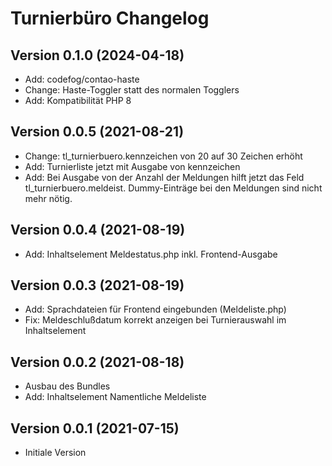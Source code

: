 # Turnierbüro Changelog

## Version 0.1.0 (2024-04-18)

* Add: codefog/contao-haste
* Change: Haste-Toggler statt des normalen Togglers
* Add: Kompatibilität PHP 8

## Version 0.0.5 (2021-08-21)

* Change: tl_turnierbuero.kennzeichen von 20 auf 30 Zeichen erhöht
* Add: Turnierliste jetzt mit Ausgabe von kennzeichen
* Add: Bei Ausgabe von der Anzahl der Meldungen hilft jetzt das Feld tl_turnierbuero.meldeist. Dummy-Einträge bei den Meldungen sind nicht mehr nötig.

## Version 0.0.4 (2021-08-19)

* Add: Inhaltselement Meldestatus.php inkl. Frontend-Ausgabe

## Version 0.0.3 (2021-08-19)

* Add: Sprachdateien für Frontend eingebunden (Meldeliste.php)
* Fix: Meldeschlußdatum korrekt anzeigen bei Turnierauswahl im Inhaltselement

## Version 0.0.2 (2021-08-18)

* Ausbau des Bundles
* Add: Inhaltselement Namentliche Meldeliste

## Version 0.0.1 (2021-07-15)

* Initiale Version
